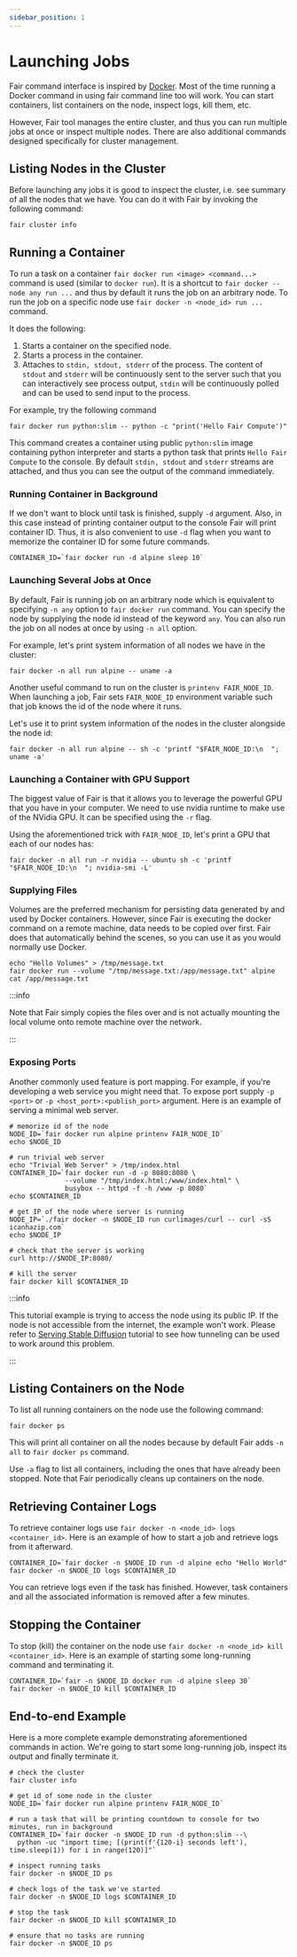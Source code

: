 ```yaml
---
sidebar_position: 1
---
```


# Launching Jobs

Fair command interface is inspired by [Docker](https://www.docker.com/).
Most of the time running a Docker command in using fair command line too will work.
You can start containers, list containers on the node, inspect logs, kill them, etc.

However, Fair tool manages the entire cluster, and thus you can run multiple jobs
at once or inspect multiple nodes. There are also additional commands designed
specifically for cluster management.

## Listing Nodes in the Cluster

Before launching any jobs it is good to inspect the cluster, i.e. see summary of all
the nodes that we have. You can do it with Fair by invoking the following command:
```shell
fair cluster info
```

## Running a Container

To run a task on a container `fair docker run <image> <command...>` command is used (similar to `docker run`).
It is a shortcut to `fair docker --node any run ...` and thus by default it runs
the job on an arbitrary node. To run the job on a specific node use `fair docker -n <node_id> run ...` command.

It does the following:
1. Starts a container on the specified node.
2. Starts a process in the container.
3. Attaches to `stdin, stdout, stderr` of the process.
   The content of `stdout` and `stderr` will be continuously sent to the server 
   such that you can interactively see process output, `stdin` will be continuously
   polled and can be used to send input to the process.

For example, try the following command 
```shell
fair docker run python:slim -- python -c "print('Hello Fair Compute')"
```

This command creates a container using public `python:slim` image containing python interpreter and
starts a python task that prints `Hello Fair Compute` to the console. By default `stdin, stdout`
and `stderr` streams are attached, and thus you can see the output of the command immediately.

### Running Container in Background

If we don't want to block until task is finished, supply `-d` argument.
Also, in this case instead of printing container output to the console
Fair will print container ID. Thus, it is also convenient to use `-d`
flag when you want to memorize the container ID for some future commands.

```shell
CONTAINER_ID=`fair docker run -d alpine sleep 10`
```

### Launching Several Jobs at Once

By default, Fair is running job on an arbitrary node which is equivalent
to specifying `-n any` option to `fair docker run` command. You can specify the 
node by supplying the node id instead of the keyword `any`. You can also
run the job on all nodes at once by using `-n all` option.

For example, let's print system information of all nodes we have in the cluster:
```shell
fair docker -n all run alpine -- uname -a
```

Another useful command to run on the cluster is `printenv FAIR_NODE_ID`. When launching
a job, Fair sets `FAIR_NODE_ID` environment variable such that job knows the id of the 
node where it runs.

Let's use it to print system information of the nodes in the cluster alongside the node id:
```shell
fair docker -n all run alpine -- sh -c 'printf "$FAIR_NODE_ID:\n  "; uname -a'
```

### Launching a Container with GPU Support

The biggest value of Fair is that it allows you to leverage the powerful GPU
that you have in your computer. We need to use nvidia runtime to make use of the 
NVidia GPU. It can be specified using the `-r` flag.

Using the aforementioned trick with `FAIR_NODE_ID`, let's print a GPU that each of our
nodes has:
```shell
fair docker -n all run -r nvidia -- ubuntu sh -c 'printf "$FAIR_NODE_ID:\n  "; nvidia-smi -L'
```

### Supplying Files

Volumes are the preferred mechanism for persisting data generated by and used by Docker containers.
However, since Fair is executing the docker command on a remote machine, data needs to be copied over first.
Fair does that automatically behind the scenes, so you can use it as you would normally use Docker.

```shell
echo "Hello Volumes" > /tmp/message.txt
fair docker run --volume "/tmp/message.txt:/app/message.txt" alpine cat /app/message.txt
```

:::info

Note that Fair simply copies the files over and is not actually mounting the local
volume onto remote machine over the network.

:::


### Exposing Ports

Another commonly used feature is port mapping. For example, if you're developing
a web service you might need that. To expose port supply `-p <port>`
or `-p <host_port>:<publish_port>` argument. Here is an example of serving a minimal
web server.

```shell
# memorize id of the node
NODE_ID=`fair docker run alpine printenv FAIR_NODE_ID`
echo $NODE_ID

# run trivial web server
echo "Trivial Web Server" > /tmp/index.html
CONTAINER_ID=`fair docker run -d -p 8080:8080 \
              --volume "/tmp/index.html:/www/index.html" \
              busybox -- httpd -f -h /www -p 8080`
echo $CONTAINER_ID

# get IP of the node where server is running
NODE_IP=`./fair docker -n $NODE_ID run curlimages/curl -- curl -sS icanhazip.com`
echo $NODE_IP

# check that the server is working
curl http://$NODE_IP:8080/

# kill the server
fair docker kill $CONTAINER_ID
```

:::info

This tutorial example is trying to access the node using its public IP. If the node is not accessible from the
internet, the example won't work. Please refer to [Serving Stable Diffusion](/docs/docs/tutorials/serving-stable-diffusion)
tutorial to see how tunneling can be used to work around this problem.

:::

## Listing Containers on the Node

To list all running containers on the node use the following command:
```shell
fair docker ps
```

This will print all container on all the nodes because by default Fair adds `-n all`
to `fair docker ps` command.

Use `-a` flag to list all containers, including the ones that have already been
stopped. Note that Fair periodically cleans up containers on the node.

## Retrieving Container Logs

To retrieve container logs use `fair docker -n <node_id> logs <container_id>`. Here is an example
of how to start a job and retrieve logs from it afterward.
```shell
CONTAINER_ID=`fair docker -n $NODE_ID run -d alpine echo "Hello World"
fair docker -n $NODE_ID logs $CONTAINER_ID
```

You can retrieve logs even if the task has finished. However, task containers and all the associated
information is removed after a few minutes.

## Stopping the Container

To stop (kill) the container on the node use `fair docker -n <node_id> kill <container_id>`.
Here is an example of starting some long-running command and terminating it.
```shell
CONTAINER_ID=`fair -n $NODE_ID docker run -d alpine sleep 30`
fair docker -n $NODE_ID kill $CONTAINER_ID
```

## End-to-end Example

Here is a more complete example demonstrating aforementioned commands in
action. We're going to start some long-running job, inspect its output
and finally terminate it.

```shell
# check the cluster
fair cluster info

# get id of some node in the cluster
NODE_ID=`fair docker run alpine printenv FAIR_NODE_ID`

# run a task that will be printing countdown to console for two minutes, run in background
CONTAINER_ID=`fair docker -n $NODE_ID run -d python:slim --\
  python -uc "import time; [(print(f'{120-i} seconds left'), time.sleep(1)) for i in range(120)]"`

# inspect running tasks
fair docker -n $NODE_ID ps

# check logs of the task we've started
fair docker -n $NODE_ID logs $CONTAINER_ID

# stop the task
fair docker -n $NODE_ID kill $CONTAINER_ID

# ensure that no tasks are running
fair docker -n $NODE_ID ps
```
